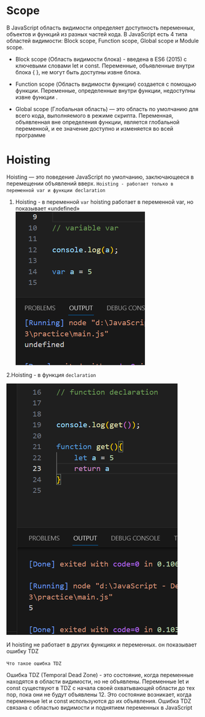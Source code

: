 # Scope
В JavaScript область видимости определяет доступность переменных, объектов и функций из разных частей кода. В JavaScript есть 4 типа областей видимости: Block scope, Function scope, Global scope и Module scope. 

- Block scope (Область видимости блока) - введена в ES6 (2015) с ключевыми словами let и const. Переменные, объявленные внутри блока { }, не могут быть доступны извне блока.

- Function scope (Область видимости функции) создается с помощью функции. Переменные, определенные внутри функции, недоступны извне функции . 

- Global scope (Глобальная область) — это область по умолчанию для всего кода, выполняемого в режиме скрипта. Переменная, объявленная вне определения функции, является глобальной переменной, и ее значение доступно и изменяется во всей программе 



# Hoisting  
Hoisting — это поведение JavaScript по умолчанию, заключающееся в перемещении объявлений вверх.
`Hoisting - работает только в переменной var и функции declaration`

1. Hoisting - в переменной `var`
hoisting работает в переменной var, но показывает «undefined»
![Alt text](image.png)

2.Hoisting - в функция `declaration`

![Alt text](image-1.png)

И hoisting не работает в других функциях и переменных. он показывает ошибку TDZ

`Что такое ошибка TDZ`

Ошибка TDZ (Temporal Dead Zone) - это состояние, когда переменные находятся в области видимости, но не объявлены. Переменные let и const существуют в TDZ с начала своей охватывающей области до тех пор, пока они не будут объявлены 12. Это состояние возникает, когда переменные let и const используются до их объявления. Ошибка TDZ связана с областью видимости и поднятием переменных в JavaScript 
